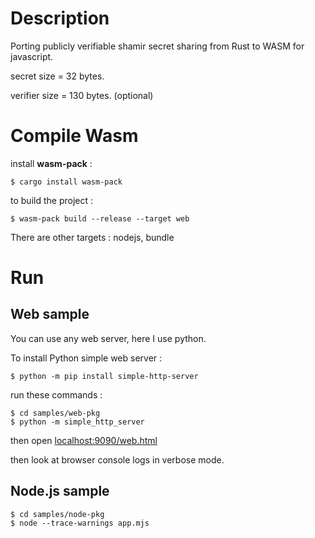 # Description
Porting publicly verifiable shamir secret sharing from Rust to WASM for javascript.

secret size = 32 bytes.

verifier size = 130 bytes. (optional)

# Compile Wasm

install **wasm-pack**  :
``` shell
$ cargo install wasm-pack
```

to build the project : 

``` shell
$ wasm-pack build --release --target web
```
There are other targets : nodejs, bundle


# Run

## Web sample
You can use any web server, here I use python.

To install Python simple web server : 
``` shell
$ python -m pip install simple-http-server
```

run these commands : 

``` shell
$ cd samples/web-pkg
$ python -m simple_http_server
```

then open [localhost:9090/web.html](localhost:9090/web.html)

then look at browser console logs in verbose mode.

## Node.js sample

``` shell
$ cd samples/node-pkg
$ node --trace-warnings app.mjs
```

